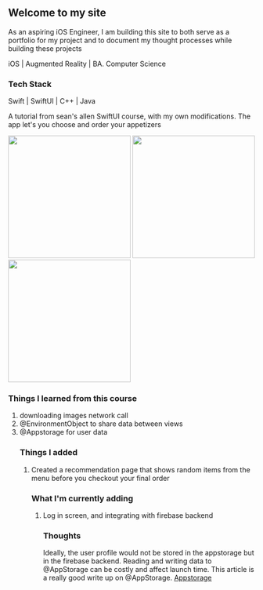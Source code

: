 ## Welcome to my site

As an aspiring iOS Engineer, I am building this site to both serve as a portfolio for my project and to document my thought processes while building these projects

iOS | Augmented Reality | BA. Computer Science

### Tech Stack
<p> Swift | SwiftUI | C++ | Java </p>

<p> A tutorial from sean's allen SwiftUI course, with my own modifications. The app let's you choose and order your appetizers</p>

<p float="center">
  
  <img src="https://user-images.githubusercontent.com/19821123/106019383-9669b800-6090-11eb-9dde-3b42b3f83282.png" width=250/>
   <img src="https://user-images.githubusercontent.com/19821123/106019389-979ae500-6090-11eb-873e-09fe57ab7ea2.png" width=250/>
    <img src="https://user-images.githubusercontent.com/19821123/106019392-98cc1200-6090-11eb-87ea-0dd209b6f326.png" width=250/>
</p>

### Things I learned from this course
<ol>
  <li>downloading images network call</li>
  <li>@EnvironmentObject to share data between views</li>
  <li>@Appstorage for user data</li>

### Things I added
<ol>
  <li> Created a recommendation page that shows random items from the menu before you checkout your final order</li>

### What I'm currently adding
<ol>
  <li> Log in screen, and integrating with firebase backend </li>
  
### Thoughts
Ideally, the user profile would not be stored in the appstorage but in the firebase backend. 
Reading and writing data to @AppStorage can be costly and affect launch time. 
This article is a really good write up on @AppStorage. <a href="https://medium.com/swlh/introducing-appstorage-in-swiftui-470a56f5ba9e">Appstorage</a>
